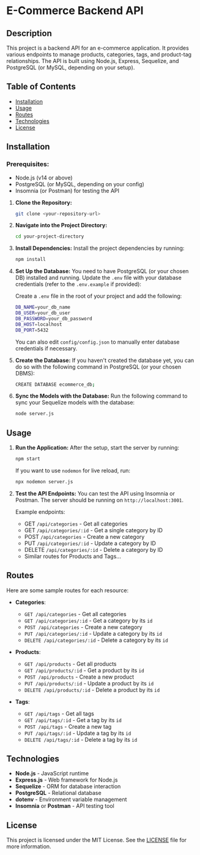 # E-Commerce Backend API

## Description

This project is a backend API for an e-commerce application. It provides various endpoints to manage products, categories, tags, and product-tag relationships. The API is built using Node.js, Express, Sequelize, and PostgreSQL (or MySQL, depending on your setup).

## Table of Contents

- [Installation](#installation)
- [Usage](#usage)
- [Routes](#routes)
- [Technologies](#technologies)
- [License](#license)

## Installation

### Prerequisites:

- Node.js (v14 or above)
- PostgreSQL (or MySQL, depending on your config)
- Insomnia (or Postman) for testing the API

1. **Clone the Repository:**
   ```bash
   git clone <your-repository-url>
   ```

2. **Navigate into the Project Directory:**
   ```bash
   cd your-project-directory
   ```

3. **Install Dependencies:**
   Install the project dependencies by running:
   ```bash
   npm install
   ```

4. **Set Up the Database:**
   You need to have PostgreSQL (or your chosen DB) installed and running. Update the `.env` file with your database credentials (refer to the `.env.example` if provided):

   Create a `.env` file in the root of your project and add the following:
   ```bash
   DB_NAME=your_db_name
   DB_USER=your_db_user
   DB_PASSWORD=your_db_password
   DB_HOST=localhost
   DB_PORT=5432
   ```

   You can also edit `config/config.json` to manually enter database credentials if necessary.

5. **Create the Database:**
   If you haven't created the database yet, you can do so with the following command in PostgreSQL (or your chosen DBMS):
   ```bash
   CREATE DATABASE ecommerce_db;
   ```

6. **Sync the Models with the Database:**
   Run the following command to sync your Sequelize models with the database:
   ```bash
   node server.js
   ```

## Usage

1. **Run the Application:**
   After the setup, start the server by running:
   ```bash
   npm start
   ```

   If you want to use `nodemon` for live reload, run:
   ```bash
   npx nodemon server.js
   ```

2. **Test the API Endpoints:**
   You can test the API using Insomnia or Postman. The server should be running on `http://localhost:3001`.

   Example endpoints:
   - GET `/api/categories` - Get all categories
   - GET `/api/categories/:id` - Get a single category by ID
   - POST `/api/categories` - Create a new category
   - PUT `/api/categories/:id` - Update a category by ID
   - DELETE `/api/categories/:id` - Delete a category by ID
   - Similar routes for Products and Tags...

## Routes

Here are some sample routes for each resource:

- **Categories**:
  - `GET /api/categories` - Get all categories
  - `GET /api/categories/:id` - Get a category by its `id`
  - `POST /api/categories` - Create a new category
  - `PUT /api/categories/:id` - Update a category by its `id`
  - `DELETE /api/categories/:id` - Delete a category by its `id`

- **Products**:
  - `GET /api/products` - Get all products
  - `GET /api/products/:id` - Get a product by its `id`
  - `POST /api/products` - Create a new product
  - `PUT /api/products/:id` - Update a product by its `id`
  - `DELETE /api/products/:id` - Delete a product by its `id`

- **Tags**:
  - `GET /api/tags` - Get all tags
  - `GET /api/tags/:id` - Get a tag by its `id`
  - `POST /api/tags` - Create a new tag
  - `PUT /api/tags/:id` - Update a tag by its `id`
  - `DELETE /api/tags/:id` - Delete a tag by its `id`

## Technologies

- **Node.js** - JavaScript runtime
- **Express.js** - Web framework for Node.js
- **Sequelize** - ORM for database interaction
- **PostgreSQL** - Relational database
- **dotenv** - Environment variable management
- **Insomnia** or **Postman** - API testing tool

## License

This project is licensed under the MIT License. See the [LICENSE](LICENSE) file for more information.
